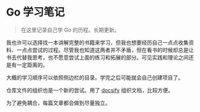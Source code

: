# Go 学习笔记

> 在这里记录自己学 Go 的历程。长期更新。

我也许可以选择找一本讲解完整的书籍来学习，但我也想要经历自己一点点收集资料、一点点尝试的过程。尽管我也知道这两者并不矛盾，但在看书的时候却总是让书去代替我思考，也不愿意尝试上面的练习和拓展的部分。可见实践和理论之间还是有一定距离的。

大概的学习顺序可以依照侧边栏的目录。学完之后可能就会自己创建项目了。

仓库文件的组织也是一个新的尝试。用了 [docsify](https://docsify.js.org/#/zh-cn/) 组织文档，比较方便。

为了避免耦合，每篇文章都会做到尽量独立。
